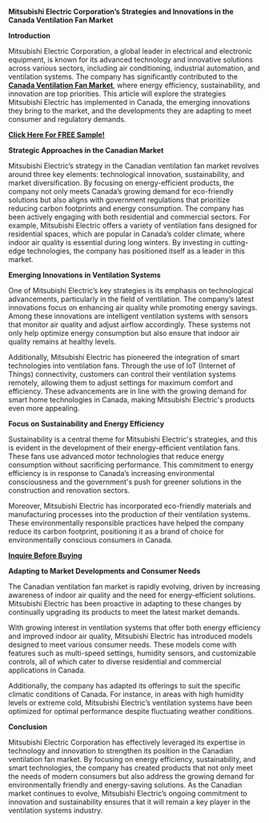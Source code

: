 **Mitsubishi Electric Corporation’s Strategies and Innovations in the Canada Ventilation Fan Market**

**Introduction**

Mitsubishi Electric Corporation, a global leader in electrical and electronic equipment, is known for its advanced technology and innovative solutions across various sectors, including air conditioning, industrial automation, and ventilation systems. The company has significantly contributed to the **[Canada Ventilation Fan Market](https://www.nextmsc.com/report/canada-ventilation-fan-market)**, where energy efficiency, sustainability, and innovation are top priorities. This article will explore the strategies Mitsubishi Electric has implemented in Canada, the emerging innovations they bring to the market, and the developments they are adapting to meet consumer and regulatory demands.

**[Click Here For FREE Sample!](https://www.nextmsc.com/canada-ventilation-fan-market/request-sample)**

**Strategic Approaches in the Canadian Market**

Mitsubishi Electric’s strategy in the Canadian ventilation fan market revolves around three key elements: technological innovation, sustainability, and market diversification. By focusing on energy-efficient products, the company not only meets Canada’s growing demand for eco-friendly solutions but also aligns with government regulations that prioritize reducing carbon footprints and energy consumption.
The company has been actively engaging with both residential and commercial sectors. For example, Mitsubishi Electric offers a variety of ventilation fans designed for residential spaces, which are popular in Canada’s colder climate, where indoor air quality is essential during long winters. By investing in cutting-edge technologies, the company has positioned itself as a leader in this market.

**Emerging Innovations in Ventilation Systems**

One of Mitsubishi Electric’s key strategies is its emphasis on technological advancements, particularly in the field of ventilation. The company’s latest innovations focus on enhancing air quality while promoting energy savings. Among these innovations are intelligent ventilation systems with sensors that monitor air quality and adjust airflow accordingly. These systems not only help optimize energy consumption but also ensure that indoor air quality remains at healthy levels.

Additionally, Mitsubishi Electric has pioneered the integration of smart technologies into ventilation fans. Through the use of IoT (Internet of Things) connectivity, customers can control their ventilation systems remotely, allowing them to adjust settings for maximum comfort and efficiency. These advancements are in line with the growing demand for smart home technologies in Canada, making Mitsubishi Electric's products even more appealing.

**Focus on Sustainability and Energy Efficiency**

Sustainability is a central theme for Mitsubishi Electric's strategies, and this is evident in the development of their energy-efficient ventilation fans. These fans use advanced motor technologies that reduce energy consumption without sacrificing performance. This commitment to energy efficiency is in response to Canada’s increasing environmental consciousness and the government's push for greener solutions in the construction and renovation sectors.

Moreover, Mitsubishi Electric has incorporated eco-friendly materials and manufacturing processes into the production of their ventilation systems. These environmentally responsible practices have helped the company reduce its carbon footprint, positioning it as a brand of choice for environmentally conscious consumers in Canada.

**[Inquire Before Buying](https://www.nextmsc.com/canada-ventilation-fan-market/inquire-before-buying)**

**Adapting to Market Developments and Consumer Needs**

The Canadian ventilation fan market is rapidly evolving, driven by increasing awareness of indoor air quality and the need for energy-efficient solutions. Mitsubishi Electric has been proactive in adapting to these changes by continually upgrading its products to meet the latest market demands.

With growing interest in ventilation systems that offer both energy efficiency and improved indoor air quality, Mitsubishi Electric has introduced models designed to meet various consumer needs. These models come with features such as multi-speed settings, humidity sensors, and customizable controls, all of which cater to diverse residential and commercial applications in Canada.

Additionally, the company has adapted its offerings to suit the specific climatic conditions of Canada. For instance, in areas with high humidity levels or extreme cold, Mitsubishi Electric’s ventilation systems have been optimized for optimal performance despite fluctuating weather conditions.

**Conclusion**

Mitsubishi Electric Corporation has effectively leveraged its expertise in technology and innovation to strengthen its position in the Canadian ventilation fan market. By focusing on energy efficiency, sustainability, and smart technologies, the company has created products that not only meet the needs of modern consumers but also address the growing demand for environmentally friendly and energy-saving solutions. As the Canadian market continues to evolve, Mitsubishi Electric’s ongoing commitment to innovation and sustainability ensures that it will remain a key player in the ventilation systems industry.
